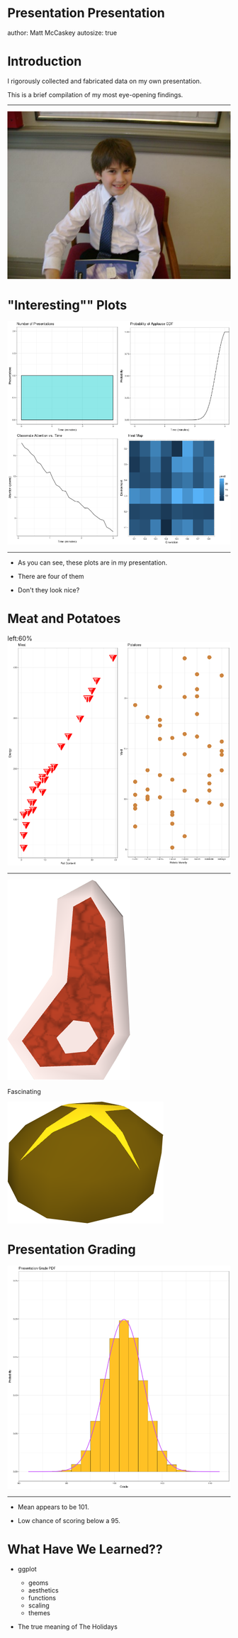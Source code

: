 Presentation Presentation
========================================================
author: Matt McCaskey
autosize: true

Introduction
========================================================


I rigorously collected and fabricated data on my own presentation.

This is a brief compilation of my most eye-opening findings.

***
![](me.jpg)


"Interesting"" Plots
========================================================


  
![plot of chunk unnamed-chunk-3](FinalPres-figure/unnamed-chunk-3-1.png)
***
- As you can see, these plots are in my presentation.

- There are four of them

- Don't they look nice?

Meat and Potatoes
========================================================
left:60%
![plot of chunk unnamed-chunk-4](FinalPres-figure/unnamed-chunk-4-1.png)
***
![](Raw_beef_detail.png)

Fascinating

![](Potato_with_butter_detail.png)



Presentation Grading
========================================================

![plot of chunk unnamed-chunk-5](FinalPres-figure/unnamed-chunk-5-1.png)
***
- Mean appears to be 101.

- Low chance of scoring below a 95.

What Have We Learned??
========================================================
- ggplot
  - geoms
  - aesthetics
  - functions
  - scaling
  - themes
  
- The true meaning of The Holidays
